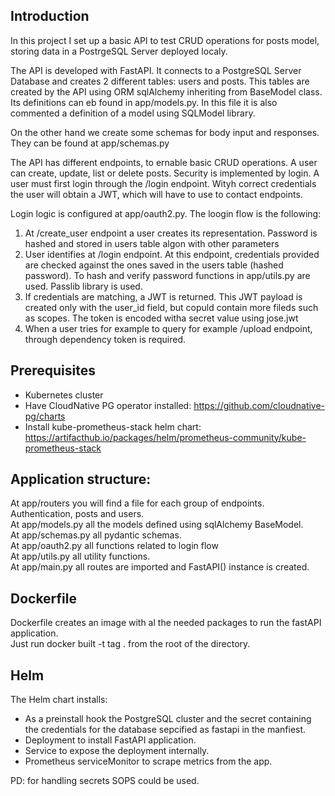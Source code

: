 
## Introduction

In this project I set up a basic API to test CRUD operations for posts model, storing data in a PostrgeSQL Server deployed localy.

The API is developed with FastAPI. It connects to a PostgreSQL Server Database and creates 2 different tables: users and posts.
This tables are created by the API using ORM sqlAlchemy inheriting from BaseModel class. Its definitions can eb found in app/models.py. In this file it is also commented a definition of a model using SQLModel library.

On the other hand we create some schemas for body input and responses. They can be found at app/schemas.py

The API has different endpoints, to ernable basic CRUD operations. A user can create, update, list or delete posts. 
Security is implemented by login. A user must first login through the /login endpoint. Wityh correct credentials the user will obtain a JWT, which will have to use to contact endpoints.

Login logic is configured at app/oauth2.py.
The loogin flow is the following:

1. At /create_user endpoint a user creates its representation. Password is hashed and stored in users table algon with other parameters
2. User identifies at /login endpoint. At this endpoint, credentials provided are checked against the ones saved in the users table (hashed password). To hash and verify password functions in app/utils.py are used. Passlib library is used.
3. If credentials are matching, a JWT is returned. This JWT payload is created only with the user_id field, but copuld contain more fileds such as scopes. The token is encoded witha  secret value using jose.jwt
4. When a user tries for example to query for example /upload endpoint, through dependency token is required.

## Prerequisites
- Kubernetes cluster
- Have CloudNative PG operator installed: https://github.com/cloudnative-pg/charts
- Install kube-prometheus-stack helm chart: https://artifacthub.io/packages/helm/prometheus-community/kube-prometheus-stack

## Application structure:
At app/routers you will find a file for each group of endpoints. Authentication, posts and users. <br>
At app/models.py all the models defined using sqlAlchemy BaseModel.<br>
At app/schemas.py  all pydantic schemas.<br>
At app/oauth2.py all functions related to login flow<br>
At app/utils.py all utility functions.<br>
At app/main.py all routes are imported and FastAPI() instance is created.<br>

## Dockerfile
Dockerfile creates an image with al the needed packages to run the fastAPI application. <br>
Just  run docker built -t tag . from the root of the directory.

## Helm
The Helm chart installs:
- As a preinstall hook the PostgreSQL cluster and the secret containing the credentials for the database sepcified as fastapi in the manfiest.
- Deployment to install FastAPI application.
- Service to expose the deployment internally.
- Prometheus serviceMonitor to scrape metrics from the app.


PD: for handling secrets SOPS could be used.


